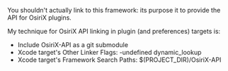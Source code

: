 You shouldn't actually link to this framework: its purpose it to provide the API for OsiriX plugins.

My technique for OsiriX API linking in plugin (and preferences) targets is:
- Include OsiriX-API as a git submodule
- Xcode target's Other Linker Flags: -undefined dynamic_lookup
- Xcode target's Framework Search Paths: $(PROJECT_DIR)/OsiriX-API
